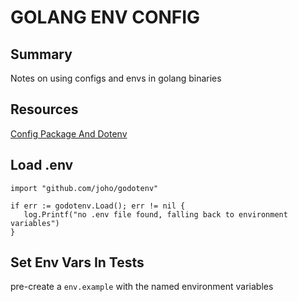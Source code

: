 # GOLANG ENV CONFIG

## Summary

Notes on using configs and envs in golang binaries

## Resources

[Config Package And Dotenv](https://dev.to/craicoverflow/a-no-nonsense-guide-to-environment-variables-in-go-a2f)

## Load .env

```golang
import "github.com/joho/godotenv"

if err := godotenv.Load(); err != nil {
   log.Printf("no .env file found, falling back to environment variables")
}
```

## Set Env Vars In Tests

pre-create a `env.example` with the named environment variables
